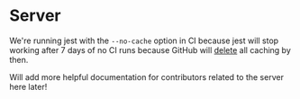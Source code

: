 # Server

We're running jest with the `--no-cache` option in CI because jest will stop working after 7 days of no
CI runs because GitHub will [delete](https://docs.github.com/en/actions/using-workflows/caching-dependencies-to-speed-up-workflows) all caching by then.

Will add more helpful documentation for contributors related to the server here later!
